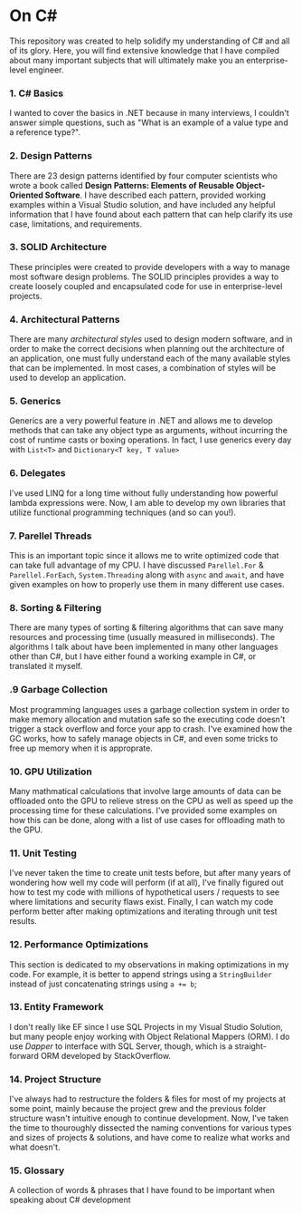 # On C#
This repository was created to help solidify my understanding of C# and all of its glory. Here, you will find extensive knowledge that I have compiled about many important subjects that will ultimately make you an enterprise-level engineer.

### 1. C# Basics
I wanted to cover the basics in .NET because in many interviews, I couldn't answer simple questions, such as "What is an example of a value type and a reference type?".

###  2. Design Patterns
There are 23 design patterns identified by four computer scientists who wrote a book called **Design Patterns: Elements of Reusable Object-Oriented Software**. I have described each pattern, provided working examples within a Visual Studio solution, and have included any helpful information that I have found about each pattern that can help clarify its use case, limitations, and requirements.

### 3. SOLID Architecture
These principles were created to provide developers with a way to manage most software design problems. The SOLID principles provides a way to create loosely coupled and encapsulated code for use in enterprise-level projects.

### 4. Architectural Patterns
There are many *architectural styles* used to design modern software, and in order to make the correct decisions when planning out the architecture of an application, one must fully understand each of the many available styles that can be implemented. In most cases, a combination of styles will be used to develop an application.

### 5. Generics
Generics are a very powerful feature in .NET and allows me to develop methods that can take any object type as arguments, without incurring the cost of runtime casts or boxing operations. In fact, I use generics every day with `List<T>` and `Dictionary<T key, T value>`

### 6. Delegates
I've used LINQ for a long time without fully understanding how powerful lambda expressions were. Now, I am able to develop my own libraries that utilize functional programming techniques (and so can you!).

### 7. Parellel Threads
This is an important topic since it allows me to write optimized code that can take full advantage of my CPU. I have discussed `Parellel.For` & `Parellel.ForEach`, `System.Threading` along with `async` and `await`, and have given examples on how to properly use them in many different use cases.

### 8. Sorting & Filtering
There are many types of sorting & filtering algorithms that can save many resources and processing time (usually measured in milliseconds). The algorithms I talk about have been implemented in many other languages other than C#, but I have either found a working example in C#, or translated it myself.

### .9 Garbage Collection
Most programming languages uses a garbage collection system in order to make memory allocation and mutation safe so the executing code doesn't trigger a stack overflow and force your app to crash. I've examined how the GC works, how to safely manage objects in C#, and even some tricks to free up memory when it is approprate.

### 10. GPU Utilization
Many mathmatical calculations that involve large amounts of data can be offloaded onto the GPU to relieve stress on the CPU as well as speed up the processing time for these calculations. I've provided some examples on how this can be done, along with a list of use cases for offloading math to the GPU.

### 11. Unit Testing
I've never taken the time to create unit tests before, but after many years of wondering how well my code will perform (if at all), I've finally figured out how to test my code with millions of hypothetical users / requests to see where limitations and security flaws exist. Finally, I can watch my code perform better after making optimizations and iterating through unit test results.

### 12. Performance Optimizations
This section is dedicated to my observations in making optimizations in my code. For example, it is better to append strings using a `StringBuilder` instead of just concatenating strings using `a += b`;

### 13. Entity Framework
I don't really like EF since I use SQL Projects in my Visual Studio Solution, but many people enjoy working with Object Relational Mappers (ORM). I do use *Dapper* to interface with SQL Server, though, which is a straight-forward ORM developed by StackOverflow.

### 14. Project Structure
I've always had to restructure the folders & files for most of my projects at some point, mainly because the project grew and the previous folder structure wasn't intuitive enough to continue development. Now, I've taken the time to thouroughly dissected the naming conventions for various types and sizes of projects & solutions, and have come to realize what works and what doesn't.

### 15. Glossary
A collection of words & phrases that I have found to be important when speaking about C# development
